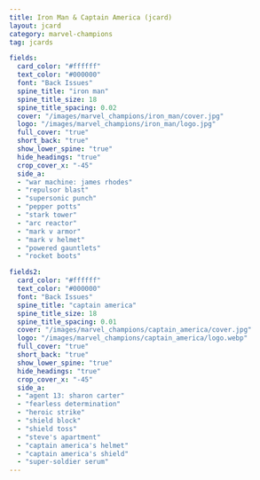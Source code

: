 ```yaml
---
title: Iron Man & Captain America (jcard)
layout: jcard
category: marvel-champions
tag: jcards

fields:
  card_color: "#ffffff"
  text_color: "#000000"
  font: "Back Issues"
  spine_title: "iron man"
  spine_title_size: 18
  spine_title_spacing: 0.02
  cover: "/images/marvel_champions/iron_man/cover.jpg"
  logo: "/images/marvel_champions/iron_man/logo.jpg"
  full_cover: "true"
  short_back: "true"
  show_lower_spine: "true"
  hide_headings: "true"
  crop_cover_x: "-45"
  side_a:
  - "war machine: james rhodes"
  - "repulsor blast"
  - "supersonic punch"
  - "pepper potts"
  - "stark tower"
  - "arc reactor"
  - "mark v armor"
  - "mark v helmet"
  - "powered gauntlets"
  - "rocket boots"

fields2:
  card_color: "#ffffff"
  text_color: "#000000"
  font: "Back Issues"
  spine_title: "captain america"
  spine_title_size: 18
  spine_title_spacing: 0.01
  cover: "/images/marvel_champions/captain_america/cover.jpg"
  logo: "/images/marvel_champions/captain_america/logo.webp"
  full_cover: "true"
  short_back: "true"
  show_lower_spine: "true"
  hide_headings: "true"
  crop_cover_x: "-45"
  side_a:
  - "agent 13: sharon carter"
  - "fearless determination"
  - "heroic strike"
  - "shield block"
  - "shield toss"
  - "steve's apartment"
  - "captain america's helmet"
  - "captain america's shield"
  - "super-soldier serum"
---
```

